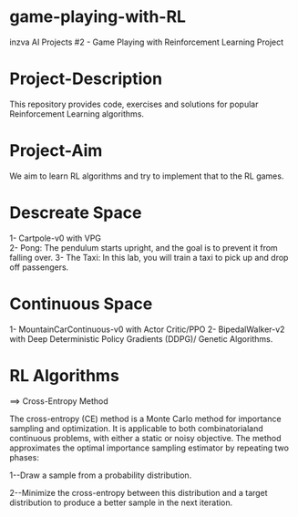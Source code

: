 # game-playing-with-RL
inzva AI Projects #2 - Game Playing with Reinforcement Learning Project

# Project-Description

This repository provides code, exercises and solutions for popular Reinforcement Learning algorithms. 


# Project-Aim

We aim to learn RL algorithms and try to implement that to the RL games.

# Descreate Space
1- Cartpole-v0 with VPG                                                                                                  
2- Pong: The pendulum starts upright, and the goal is to prevent it from falling over. 
3- The Taxi: In this lab, you will train a taxi to pick up and drop off passengers. 

# Continuous Space
1- MountainCarContinuous-v0 with Actor Critic/PPO
2- BipedalWalker-v2 with Deep Deterministic Policy Gradients (DDPG)/ Genetic Algorithms. 

# RL Algorithms
==> Cross-Entropy Method

The cross-entropy (CE) method is a Monte Carlo method for importance sampling and optimization. It is applicable to both combinatorialand continuous problems, with either a static or noisy objective. The method approximates the optimal importance sampling estimator by repeating two phases:

1--Draw a sample from a probability distribution.

2--Minimize the cross-entropy between this distribution and a target distribution to produce a better sample in the next iteration. 





